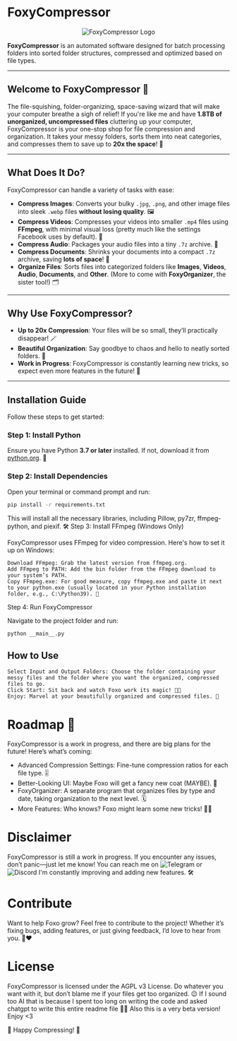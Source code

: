 # FoxyCompressor
<div align="center">
    <img src="https://github.com/user-attachments/assets/453b0588-e758-46c9-854b-097e497bb30d" alt="FoxyCompressor Logo">
</div>

**FoxyCompressor** is an automated software designed for batch processing folders into sorted folder structures, compressed and optimized based on file types.

---

## Welcome to FoxyCompressor 🎉

The file-squishing, folder-organizing, space-saving wizard that will make your computer breathe a sigh of relief! If you're like me and have **1.8TB of unorganized, uncompressed files** cluttering up your computer, FoxyCompressor is your one-stop shop for file compression and organization. It takes your messy folders, sorts them into neat categories, and compresses them to save up to **20x the space**! 🚀

---

## What Does It Do?

FoxyCompressor can handle a variety of tasks with ease:

- **Compress Images**: Converts your bulky `.jpg`, `.png`, and other image files into sleek `.webp` files **without losing quality**. 🖼️
- **Compress Videos**: Compresses your videos into smaller `.mp4` files using **FFmpeg**, with minimal visual loss (pretty much like the settings Facebook uses by default). 🎥
- **Compress Audio**: Packages your audio files into a tiny `.7z` archive. 🎵
- **Compress Documents**: Shrinks your documents into a compact `.7z` archive, saving **lots of space**! 📄
- **Organize Files**: Sorts files into categorized folders like **Images**, **Videos**, **Audio**, **Documents**, and **Other**. (More to come with **FoxyOrganizer**, the sister tool!) 🗂️

---

## Why Use FoxyCompressor?

- **Up to 20x Compression**: Your files will be so small, they’ll practically disappear! 🪄
- **Beautiful Organization**: Say goodbye to chaos and hello to neatly sorted folders. 🧹
- **Work in Progress**: FoxyCompressor is constantly learning new tricks, so expect even more features in the future! 🚧

---

## Installation Guide

Follow these steps to get started:

### Step 1: Install Python
Ensure you have Python **3.7 or later** installed. If not, download it from [python.org](https://www.python.org). 🐍

### Step 2: Install Dependencies
Open your terminal or command prompt and run:

```bash
pip install -r requirements.txt
```

This will install all the necessary libraries, including Pillow, py7zr, ffmpeg-python, and piexif. 🛠️
Step 3: Install FFmpeg (Windows Only)

FoxyCompressor uses FFmpeg for video compression. Here's how to set it up on Windows:

    Download FFmpeg: Grab the latest version from ffmpeg.org.
    Add FFmpeg to PATH: Add the bin folder from the FFmpeg download to your system’s PATH.
    Copy FFmpeg.exe: For good measure, copy ffmpeg.exe and paste it next to your python.exe (usually located in your Python installation folder, e.g., C:\Python39). 🐾

Step 4: Run FoxyCompressor

Navigate to the project folder and run:

```bash
python __main__.py
```

## How to Use

    Select Input and Output Folders: Choose the folder containing your messy files and the folder where you want the organized, compressed files to go.
    Click Start: Sit back and watch Foxo work its magic! 🦊✨
    Enjoy: Marvel at your beautifully organized and compressed files. 🎉

# Roadmap 🚀

FoxyCompressor is a work in progress, and there are big plans for the future! Here’s what’s coming:

- Advanced Compression Settings: Fine-tune compression ratios for each file type. 🎚️
- Better-Looking UI: Maybe Foxo will get a fancy new coat (MAYBE). 🎨
- FoxyOrganizer: A separate program that organizes files by type and date, taking organization to the next level. 🗓️
- More Features: Who knows? Foxo might learn some new tricks! 🦊✨

# Disclaimer

FoxyCompressor is still a work in progress. If you encounter any issues, don’t panic—just let me know! You can reach me on ![Telegram](https://t.me/csiguszfoxoup) or ![Discord](https://www.discordapp.com/users/336521327211184139) I'm constantly improving and adding new features. 🛠️

# Contribute

Want to help Foxo grow? Feel free to contribute to the project! Whether it’s fixing bugs, adding features, or just giving feedback, I’d love to hear from you. 🦊❤️

# License

FoxyCompressor is licensed under the AGPL v3 License. Do whatever you want with it, but don’t blame me if your files get too organized. 😉
If I sound too AI that is because I spent too long on writing the code and asked chatgpt to write this entire readme file 🤣😭
Also this is a very beta version! Enjoy <3

🦊 Happy Compressing! 🦊
